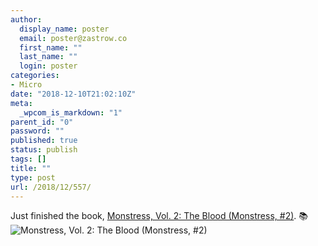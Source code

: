 ```yaml
---
author:
  display_name: poster
  email: poster@zastrow.co
  first_name: ""
  last_name: ""
  login: poster
categories:
- Micro
date: "2018-12-10T21:02:10Z"
meta:
  _wpcom_is_markdown: "1"
parent_id: "0"
password: ""
published: true
status: publish
tags: []
title: ""
type: post
url: /2018/12/557/
---
```

<p>Just finished the book, <a href="https://www.goodreads.com/review/show/2622410433?utm_medium=api&amp;utm_source=rss">Monstress, Vol. 2: The Blood (Monstress, #2)</a>. 📚 <img src="{{ site.baseurl }}/assets/2018/12/33540347.jpg" alt="Monstress, Vol. 2: The Blood (Monstress, #2)" /></p>
